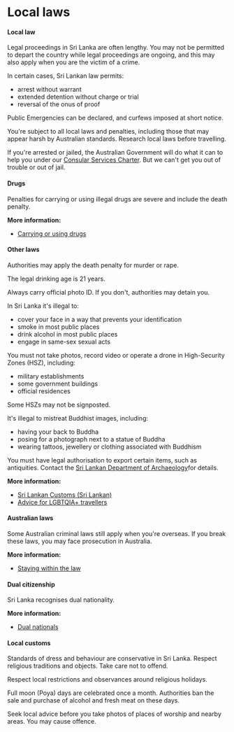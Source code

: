 # Local laws

#### Local law

Legal proceedings in Sri Lanka are often lengthy. You may not be permitted to depart the country while legal proceedings are ongoing, and this may also apply when you are the victim of a crime.

In certain cases, Sri Lankan law permits:

* arrest without warrant
* extended detention without charge or trial
* reversal of the onus of proof

Public Emergencies can be declared, and curfews imposed at short notice.

You're subject to all local laws and penalties, including those that may appear harsh by Australian standards. Research local laws before travelling.

If you're arrested or jailed, the Australian Government will do what it can to help you under our [Consular Services Charter](/node/46). But we can't get you out of trouble or out of jail.

#### Drugs

Penalties for carrying or using illegal drugs are severe and include the death penalty.

**More information:**

* [Carrying or using drugs](/node/103)

#### Other laws

Authorities may apply the death penalty for murder or rape.

The legal drinking age is 21 years.

Always carry official photo ID. If you don't, authorities may detain you.

In Sri Lanka it's illegal to:

* cover your face in a way that prevents your identification
* smoke in most public places
* drink alcohol in most public places
* engage in same-sex sexual acts

You must not take photos, record video or operate a drone in High-Security Zones (HSZ), including:

* military establishments
* some government buildings
* official residences

Some HSZs may not be signposted.

It's illegal to mistreat Buddhist images, including:

* having your back to Buddha
* posing for a photograph next to a statue of Buddha
* wearing tattoos, jewellery or clothing associated with Buddhism

You must have legal authorisation to export certain items, such as antiquities. Contact the [Sri Lankan Department of Archaeology](http://www.archaeology.gov.lk/)for details.

**More information:**

* [Sri Lankan Customs (Sri Lankan)](http://www.customs.gov.lk/)
* [Advice for LGBTQIA+ travellers](/before-you-go/who-you-are/LGBTQIA "Advice for LGBTQIA+ travellers")

#### Australian laws

Some Australian criminal laws still apply when you're overseas. If you break these laws, you may face prosecution in Australia.

**More information:**

* [Staying within the law](/node/350)

#### Dual citizenship

Sri Lanka recognises dual nationality.

**More information:**

* [Dual nationals](/node/65)

#### Local customs

Standards of dress and behaviour are conservative in Sri Lanka. Respect religious traditions and objects. Take care not to offend.

Respect local restrictions and observances around religious holidays.

Full moon (Poya) days are celebrated once a month. Authorities ban the sale and purchase of alcohol and fresh meat on these days.

Seek local advice before you take photos of places of worship and nearby areas. You may cause offence.